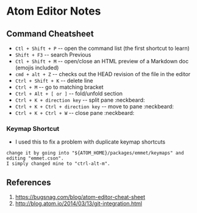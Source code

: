 Atom Editor Notes
=================

## Command Cheatsheet

* `Ctl + Shift + P` -- open the command list (the first shortcut to learn)
* `Shift + F3` -- search Previous
* `Ctl + Shift + M` -- open/close an HTML preview of a Markdown doc (emojis included)
* `cmd + alt + Z` -- checks out the HEAD revision of the file in the editor
* `Ctrl + Shift + K` -- delete line
* `Ctrl + M` -- go to matching bracket
* `Ctrl + Alt + [ or ]` -- fold/unfold section
* `Ctrl + K + direction key` -- split pane :neckbeard:
* `Ctrl + K + Ctrl + direction key` -- move to pane :neckbeard:
* `Ctrl + K + Ctrl + W` -- close pane :neckbeard:

### Keymap Shortcut

+ I used this to fix a problem with duplicate keymap shortcuts
```
change it by going into "${ATOM_HOME}/packages/emmet/keymaps" and editing "emmet.cson". 
I simply changed mine to "ctrl-alt-m".
```

## References

1. https://bugsnag.com/blog/atom-editor-cheat-sheet
2. http://blog.atom.io/2014/03/13/git-integration.html
